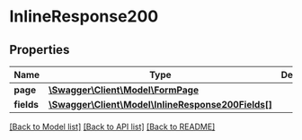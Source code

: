 # InlineResponse200

## Properties
Name | Type | Description | Notes
------------ | ------------- | ------------- | -------------
**page** | [**\Swagger\Client\Model\FormPage**](FormPage.md) |  | [optional] 
**fields** | [**\Swagger\Client\Model\InlineResponse200Fields[]**](InlineResponse200Fields.md) |  | [optional] 

[[Back to Model list]](../README.md#documentation-for-models) [[Back to API list]](../README.md#documentation-for-api-endpoints) [[Back to README]](../README.md)


